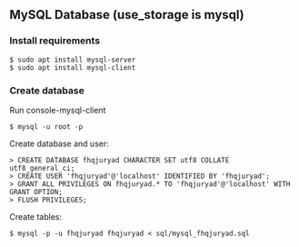 ## MySQL Database  (use_storage is mysql)

### Install requirements

```
$ sudo apt install mysql-server
$ sudo apt install mysql-client
```

### Create database

Run console-mysql-client
```
$ mysql -u root -p
```
Create database and user:

```
> CREATE DATABASE fhqjuryad CHARACTER SET utf8 COLLATE utf8_general_ci;
> CREATE USER 'fhqjuryad'@'localhost' IDENTIFIED BY 'fhqjuryad';
> GRANT ALL PRIVILEGES ON fhqjuryad.* TO 'fhqjuryad'@'localhost' WITH GRANT OPTION;
> FLUSH PRIVILEGES;
```
Create tables:

```
$ mysql -p -u fhqjuryad fhqjuryad < sql/mysql_fhqjuryad.sql
```